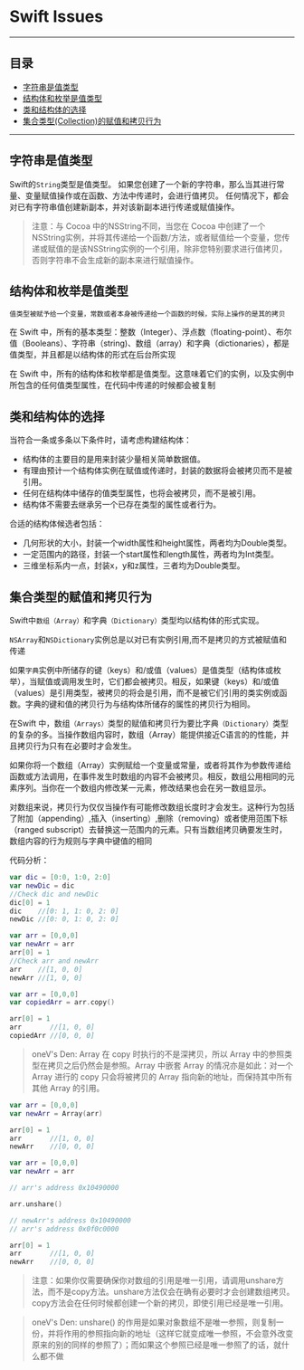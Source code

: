 # Swift Issues

***

## 目录

- [字符串是值类型](#字符串是值类型)
- [结构体和枚举是值类型](#结构体和枚举是值类型)
- [类和结构体的选择](#类和结构体的选择)
- [集合类型(Collection)的赋值和拷贝行为](#集合类型的赋值和拷贝行为)

***
## 字符串是值类型

Swift的`String`类型是值类型。 如果您创建了一个新的字符串，那么当其进行常量、变量赋值操作或在函数、方法中传递时，会进行值拷贝。 任何情况下，都会对已有字符串值创建新副本，并对该新副本进行传递或赋值操作。 

> 注意：与 Cocoa 中的NSString不同，当您在 Cocoa 中创建了一个NSString实例，并将其传递给一个函数/方法，或者赋值给一个变量，您传递或赋值的是该NSString实例的一个引用，除非您特别要求进行值拷贝，否则字符串不会生成新的副本来进行赋值操作。

## 结构体和枚举是值类型

`值类型被赋予给一个变量，常数或者本身被传递给一个函数的时候，实际上操作的是其的拷贝`

在 Swift 中，所有的基本类型：整数（Integer）、浮点数（floating-point）、布尔值（Booleans）、字符串（string)、数组（array）和字典（dictionaries），都是值类型，并且都是以结构体的形式在后台所实现

在 Swift 中，所有的结构体和枚举都是值类型。这意味着它们的实例，以及实例中所包含的任何值类型属性，在代码中传递的时候都会被复制

## 类和结构体的选择

当符合一条或多条以下条件时，请考虑构建结构体：

- 结构体的主要目的是用来封装少量相关简单数据值。
- 有理由预计一个结构体实例在赋值或传递时，封装的数据将会被拷贝而不是被引用。
- 任何在结构体中储存的值类型属性，也将会被拷贝，而不是被引用。
- 结构体不需要去继承另一个已存在类型的属性或者行为。

合适的结构体候选者包括：

- 几何形状的大小，封装一个width属性和height属性，两者均为Double类型。
- 一定范围内的路径，封装一个start属性和length属性，两者均为Int类型。
- 三维坐标系内一点，封装x，y和z属性，三者均为Double类型。

## 集合类型的赋值和拷贝行为

Swift中`数组（Array）`和字典`（Dictionary）`类型均以结构体的形式实现。

`NSArray`和`NSDictionary`实例总是以对已有实例引用,而不是拷贝的方式被赋值和传递

如果`字典`实例中所储存的键（keys）和/或值（values）是值类型（结构体或枚举），当赋值或调用发生时，它们都会被拷贝。相反，如果键（keys）和/或值（values）是引用类型，被拷贝的将会是引用，而不是被它们引用的类实例或函数。字典的键和值的拷贝行为与结构体所储存的属性的拷贝行为相同。

在Swift 中，数组`（Arrays）`类型的赋值和拷贝行为要比字典`（Dictionary）`类型的复杂的多。当操作数组内容时，数组（Array）能提供接近C语言的的性能，并且拷贝行为只有在必要时才会发生。

如果你将一个数组（Array）实例赋给一个变量或常量，或者将其作为参数传递给函数或方法调用，在事件发生时数组的内容不会被拷贝。相反，数组公用相同的元素序列。当你在一个数组内修改某一元素，修改结果也会在另一数组显示。

对数组来说，拷贝行为仅仅当操作有可能修改数组长度时才会发生。这种行为包括了附加（appending）,插入（inserting）,删除（removing）或者使用范围下标（ranged subscript）去替换这一范围内的元素。只有当数组拷贝确要发生时，数组内容的行为规则与字典中键值的相同

代码分析：

```swift
var dic = [0:0, 1:0, 2:0]  
var newDic = dic  
//Check dic and newDic
dic[0] = 1  
dic    //[0: 1, 1: 0, 2: 0]  
newDic //[0: 0, 1: 0, 2: 0]

var arr = [0,0,0]  
var newArr = arr  
arr[0] = 1  
//Check arr and newArr
arr    //[1, 0, 0]  
newArr //[1, 0, 0]  
```

```swift
var arr = [0,0,0]  
var copiedArr = arr.copy()

arr[0] = 1  
arr       //[1, 0, 0]  
copiedArr //[0, 0, 0]  
```

> oneV's Den: Array 在 copy 时执行的不是深拷贝，所以 Array 中的参照类型在拷贝之后仍然会是参照。Array 中嵌套 Array 的情况亦是如此：对一个 Array 进行的 copy 只会将被拷贝的 Array 指向新的地址，而保持其中所有其他 Array 的引用。

```swift
var arr = [0,0,0]  
var newArr = Array(arr)

arr[0] = 1  
arr       //[1, 0, 0]  
newArr    //[0, 0, 0]  
```

```swift
var arr = [0,0,0]  
var newArr = arr

// arr's address 0x10490000

arr.unshare()

// newArr's address 0x10490000
// arr's address 0x0f0c0000

arr[0] = 1  
arr       //[1, 0, 0]  
newArr    //[0, 0, 0]  
```

>  注意：如果你仅需要确保你对数组的引用是唯一引用，请调用unshare方法，而不是copy方法。unshare方法仅会在确有必要时才会创建数组拷贝。copy方法会在任何时候都创建一个新的拷贝，即使引用已经是唯一引用。

> oneV's Den: unshare() 的作用是如果对象数组不是唯一参照，则复制一份，并将作用的参照指向新的地址（这样它就变成唯一参照，不会意外改变原来的别的同样的参照了）；而如果这个参照已经是唯一参照了的话，就什么都不做

































































































